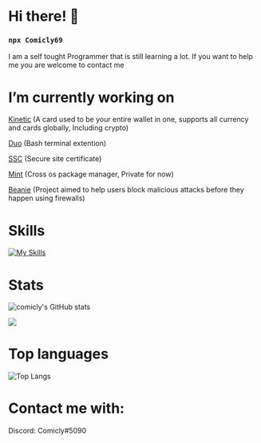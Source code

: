 <h1>Hi there! 👋</h1>

### `npx Comicly69`

I am a self tought Programmer that is still learning a lot. If you want to help me you are welcome to contact me

# I’m currently working on

[Kinetic](https://github.com/Comicly69/kinetic) (A card used to be your entire wallet in one, supports all currency and cards globally, Including crypto)

[Duo](https://github.com/Comicly69/duo) (Bash terminal extention)

[SSC](https://github.com/Comicly69/ssc) (Secure site certificate)

[Mint](https://github.com/Comicly69/mint) (Cross os package manager, Private for now)

[Beanie](https://github.com/Comicly69/beanie) (Project aimed to help users block malicious attacks before they happen using firewalls)

# Skills

[![My Skills](https://skillicons.dev/icons?i=js,html,css,python,bash,github,linux,mongodb,kotlin)](https://skillicons.dev)

# Stats
![comicly's GitHub stats](https://github-readme-stats.vercel.app/api?username=Comicly69&show_icons=true&count_private=true&theme=react&hide_border=true&bg_color=0D1117)

 <img src="https://github-readme-streak-stats.herokuapp.com/?user=Comicly69&show_icons=true&theme=react&include_all_commit=true&count_private=true&hide_border=true&bg_color=0D1117"/> 

# Top languages
   ![Top Langs](https://github-readme-stats.vercel.app/api/top-langs/?username=Comicly69&layout=compact&show_icons=true&count_private=true&theme=react&hide_border=true&bg_color=0D1117) 

# Contact me with:

Discord: Comicly#5090
